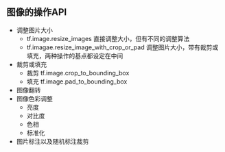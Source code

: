 ## 图像的操作API
- 调整图片大小
  - tf.image.resize_images 直接调整大小，但有不同的调整算法
  - tf.imagae.resize_image_with_crop_or_pad 调整图片大小，带有裁剪或填充，两种操作的基点都设定在中间
- 裁剪或填充
  - 裁剪 tf.image.crop_to_bounding_box
  - 填充 tf.image.pad_to_bounding_box
- 图像翻转
- 图像色彩调整
  - 亮度
  - 对比度
  - 色相
  - 标准化
- 图片标注以及随机标注裁剪

